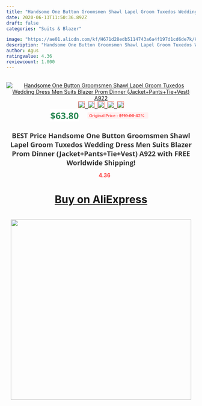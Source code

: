 ```yaml
---
title: "Handsome One Button Groomsmen Shawl Lapel Groom Tuxedos Wedding Dress Men Suits Blazer Prom Dinner (Jacket+Pants+Tie+Vest) A922"
date: 2020-06-13T11:50:36.892Z
draft: false
categories: "Suits & Blazer"

image: "https://ae01.alicdn.com/kf/H671d28edb5114743a6a4f197d1cd6de7k/Handsome-One-Button-Groomsmen-Shawl-Lapel-Groom-Tuxedos-Wedding-Dress-Men-Suits-Blazer-Prom-Dinner-Jacket.jpg"
description: "Handsome One Button Groomsmen Shawl Lapel Groom Tuxedos Wedding Dress Men Suits Blazer Prom Dinner (Jacket+Pants+Tie+Vest) A922"
author: Agus
ratingvalue: 4.36
reviewcount: 1.000
---
```

<br>
<div style="text-align: center;">
<a href="https://s.click.aliexpress.com/e/_AE6M5f" target="_blank" rel="nofollow noopener noreferrer"><img alt="Handsome One Button Groomsmen Shawl Lapel Groom Tuxedos Wedding Dress Men Suits Blazer Prom Dinner (Jacket+Pants+Tie+Vest) A922" class="magnifier-image" src="https://ae01.alicdn.com/kf/H671d28edb5114743a6a4f197d1cd6de7k/Handsome-One-Button-Groomsmen-Shawl-Lapel-Groom-Tuxedos-Wedding-Dress-Men-Suits-Blazer-Prom-Dinner-Jacket.jpg_640x640.jpg">
<br>
<img style="border:1px solid salmon" src="https://ae01.alicdn.com/kf/H671d28edb5114743a6a4f197d1cd6de7k/Handsome-One-Button-Groomsmen-Shawl-Lapel-Groom-Tuxedos-Wedding-Dress-Men-Suits-Blazer-Prom-Dinner-Jacket.jpg_120x120.jpg">&nbsp;&nbsp;<img style="border:1px solid salmon" src="https://ae01.alicdn.com/kf/H5ad88b51157b4481aead93d40684006dn/Handsome-One-Button-Groomsmen-Shawl-Lapel-Groom-Tuxedos-Wedding-Dress-Men-Suits-Blazer-Prom-Dinner-Jacket.jpg_120x120.jpg">&nbsp;&nbsp;<img style="border:1px solid salmon" src="https://ae01.alicdn.com/kf/H6b7d3610924d461685d3bcd34902a8334/Handsome-One-Button-Groomsmen-Shawl-Lapel-Groom-Tuxedos-Wedding-Dress-Men-Suits-Blazer-Prom-Dinner-Jacket.jpg_120x120.jpg">&nbsp;&nbsp;<img style="border:1px solid salmon" src="https://ae01.alicdn.com/kf/H9278672c40ee4eb28f768aa6653dc394S/Handsome-One-Button-Groomsmen-Shawl-Lapel-Groom-Tuxedos-Wedding-Dress-Men-Suits-Blazer-Prom-Dinner-Jacket.jpg_120x120.jpg">&nbsp;&nbsp;<img style="border:1px solid salmon" src="https://ae01.alicdn.com/kf/Ha1c84c5967e84060988aa2b926d7a55f2/Handsome-One-Button-Groomsmen-Shawl-Lapel-Groom-Tuxedos-Wedding-Dress-Men-Suits-Blazer-Prom-Dinner-Jacket.jpg_120x120.jpg"></a></div><br0>
<div style="text-align: center;"><span style="background-color: white; border: 0px; box-sizing: border-box; color: seagreen; display: inline-block; font-family: &quot;open sans&quot; , &quot;arial&quot; , &quot;helvetica&quot; , sans-serif , &quot;heiti&quot;; font-size: 24px; font-stretch: inherit; font-weight: 700; line-height: inherit; margin: 0px 10px 0px 0px; padding: 0px; vertical-align: middle;">$63.80 </span>
<span style="background: rgb(255 , 241 , 241); border-radius: 3px; border: 0px; box-sizing: border-box; color: #ff4747; display: inline-block; font-family: inherit; font-size: 12px; font-stretch: inherit; font-style: inherit; font-variant: inherit; font-weight: 600; line-height: inherit; margin: 0px; padding: 2px 5px; transform: scale(0.9); vertical-align: middle;">Original Price : <b style="text-decoration: line-through;">$110.00 </b> 42%&nbsp;&nbsp;</span></div>
<h1 style="color: #333333; display: inline-block; font-family: &quot;open sans&quot; , &quot;arial&quot; , &quot;helvetica&quot; , sans-serif , &quot;heiti&quot;; font-size: 18px; font-stretch: inherit; font-weight: 700; text-align: center;">BEST Price Handsome One Button Groomsmen Shawl Lapel Groom Tuxedos Wedding Dress Men Suits Blazer Prom Dinner (Jacket+Pants+Tie+Vest) A922 with FREE Worldwide Shipping!</h1>
<div style="color: #ff4747; text-align: center;">
<img src="https://4.bp.blogspot.com/-M0ZcTcb-5uY/XleCXlxnR4I/AAAAAAAAAEc/OrjgMkXV1oMQFaCRZj5HQwOCBcu3w1FegCPcBGAYYCw/s1600/star.png" style="height: 15px;">&nbsp;<b>4.36</b></div>
<div class="button_cont" align="center"><a class="buynow_a" href="https://s.click.aliexpress.com/e/_AE6M5f" target="_blank" rel="nofollow noopener noreferrer"><H1>Buy on AliExpress</H1></a></div><br>
<div class="separator" style="clear: both; text-align: center;">
<img src="https://lh3.googleusercontent.com/-pTy5HemUv9M/XlePHvY0dAI/AAAAAAAAAE4/0nX5iRUoIWY8eMW9Dpxeirr157OZliDIgCLcBGAsYHQ/s1600/badge.gif" width="480">
</div>
